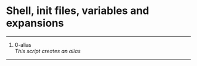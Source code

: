 # Shell, init files, variables and expansions
---
1. 0-alias </br>
_This script creates an alias_
---

